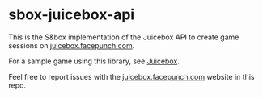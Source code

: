 # sbox-juicebox-api

This is the S&box implementation of the Juicebox API to create game sessions on [juicebox.facepunch.com](https://juicebox.facepunch.com).

For a sample game using this library, see [Juicebox](https://github.com/Facepunch/sbox-juicebox).

Feel free to report issues with the [juicebox.facepunch.com](https://juicebox.facepunch.com) website in this repo.
